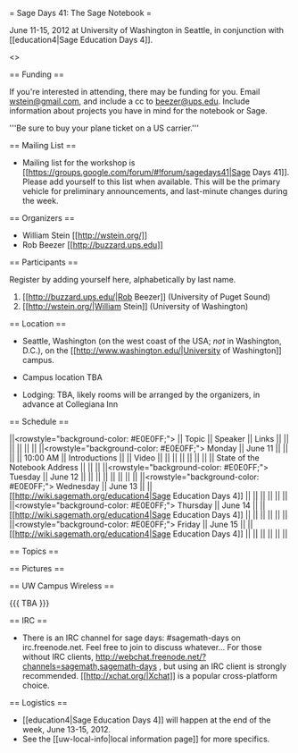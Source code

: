 = Sage Days 41: The Sage Notebook =

June 11-15, 2012 at University of Washington in Seattle, in conjunction with [[education4|Sage Education Days 4]].

<<TableOfContents>>

== Funding ==

If you're interested in attending, there may be funding for you.   Email wstein@gmail.com, and include a cc to beezer@ups.edu.  Include information about projects you have in mind for the notebook or Sage.

 '''Be sure to buy your plane ticket on a US carrier.'''

== Mailing List ==

 * Mailing list for the workshop is [[https://groups.google.com/forum/#!forum/sagedays41|Sage Days 41]].  Please add yourself to this list when available.  This will be the primary vehicle for preliminary announcements, and last-minute changes during the week.

== Organizers ==

 * William Stein [[http://wstein.org/]]
 * Rob Beezer [[http://buzzard.ups.edu]]

== Participants ==

Register by adding yourself here, alphabetically by last name.

 1. [[http://buzzard.ups.edu/|Rob Beezer]] (University of Puget Sound)
 1. [[http://wstein.org/|William Stein]] (University of Washington)

== Location ==

 * Seattle, Washington (on the west coast of the USA; *not* in Washington, D.C.), on the [[http://www.washington.edu/|University of Washington]] campus.

 * Campus location TBA

 * Lodging: TBA, likely rooms will be arranged by the organizers, in advance at Collegiana Inn

== Schedule ==

||<rowstyle="background-color: #E0E0FF;"> || Topic || Speaker || Links ||
|| || || || ||
||<rowstyle="background-color: #E0E0FF;"> Monday          || June 11    ||  ||  ||
|| 10:00 AM || Introductions                 ||   ||  Video ||
|| || || || ||
||          || State of the Notebook Address || || ||
||<rowstyle="background-color: #E0E0FF;"> Tuesday          || June 12    ||  ||  ||
|| || || || ||
||<rowstyle="background-color: #E0E0FF;"> Wednesday          || June 13    ||  || [[http://wiki.sagemath.org/education4|Sage Education Days 4]] ||
|| || || || ||
||<rowstyle="background-color: #E0E0FF;"> Thursday          || June 14    ||  || [[http://wiki.sagemath.org/education4|Sage Education Days 4]] ||
|| || || || ||
||<rowstyle="background-color: #E0E0FF;"> Friday          || June 15    ||  || [[http://wiki.sagemath.org/education4|Sage Education Days 4]] ||
|| || || || ||

== Topics ==


== Pictures ==


== UW Campus Wireless ==

{{{
TBA
}}}

== IRC ==

 * There is an IRC channel for sage days: #sagemath-days on irc.freenode.net. Feel free to join to discuss whatever...   For those without IRC clients, http://webchat.freenode.net/?channels=sagemath,sagemath-days , but using an IRC client is strongly recommended. [[http://xchat.org/|Xchat]] is a popular cross-platform choice.

== Logistics ==

 * [[education4|Sage Education Days 4]] will happen at the end of the week, June 13-15, 2012.
 * See the [[uw-local-info|local information page]] for more specifics.
